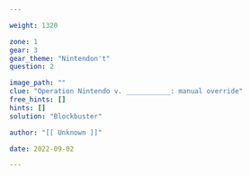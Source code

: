 ```yaml
---

weight: 1320

zone: 1
gear: 3
gear_theme: "Nintendon't"
question: 2

image_path: ""
clue: "Operation Nintendo v. ___________: manual override"
free_hints: []
hints: []
solution: "Blockbuster"

author: "[[ Unknown ]]"

date: 2022-09-02

---
```


